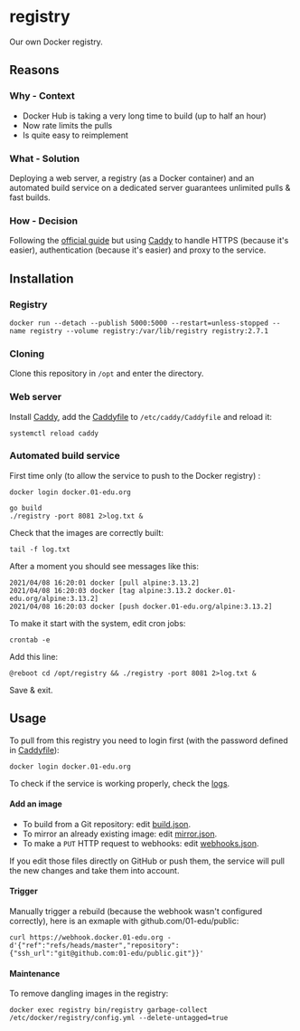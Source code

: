 # registry

Our own Docker registry.

## Reasons

### Why - Context

- Docker Hub is taking a very long time to build (up to half an hour)
- Now rate limits the pulls
- Is quite easy to reimplement

### What - Solution

Deploying a web server, a registry (as a Docker container) and an automated build service on a dedicated server guarantees unlimited pulls & fast builds.

### How - Decision

Following the [official guide](https://docs.docker.com/registry) but using [Caddy](https://caddyserver.com) to handle HTTPS (because it's easier), authentication (because it's easier) and proxy to the service.

## Installation

### Registry

```
docker run --detach --publish 5000:5000 --restart=unless-stopped --name registry --volume registry:/var/lib/registry registry:2.7.1
```

### Cloning

Clone this repository in `/opt` and enter the directory.

### Web server

Install [Caddy](https://caddyserver.com/docs/download#debian-ubuntu-raspbian), add the [Caddyfile](Caddyfile) to `/etc/caddy/Caddyfile` and reload it:

```
systemctl reload caddy
```

### Automated build service

First time only (to allow the service to push to the Docker registry) :

```
docker login docker.01-edu.org
```

```
go build
./registry -port 8081 2>log.txt &
```

Check that the images are correctly built:

```
tail -f log.txt
```

After a moment you should see messages like this:

```
2021/04/08 16:20:01 docker [pull alpine:3.13.2]
2021/04/08 16:20:03 docker [tag alpine:3.13.2 docker.01-edu.org/alpine:3.13.2]
2021/04/08 16:20:03 docker [push docker.01-edu.org/alpine:3.13.2]
```

To make it start with the system, edit cron jobs:

```
crontab -e
```

Add this line:

```
@reboot cd /opt/registry && ./registry -port 8081 2>log.txt &
```

Save & exit.

## Usage

To pull from this registry you need to login first (with the password defined in [Caddyfile](Caddyfile)):

```
docker login docker.01-edu.org
```

To check if the service is working properly, check the [logs](https://webhook.docker.01-edu.org/log.txt).

#### Add an image

- To build from a Git repository: edit [build.json](build.json).
- To mirror an already existing image: edit [mirror.json](mirror.json).
- To make a `PUT` HTTP request to webhooks: edit [webhooks.json](webhooks.json).

If you edit those files directly on GitHub or push them, the service will pull the new changes and take them into account.

#### Trigger

Manually trigger a rebuild (because the webhook wasn't configured correctly), here is an exmaple with github.com/01-edu/public:

```
curl https://webhook.docker.01-edu.org -d'{"ref":"refs/heads/master","repository":{"ssh_url":"git@github.com:01-edu/public.git"}}'
```

#### Maintenance

To remove dangling images in the registry:

```
docker exec registry bin/registry garbage-collect /etc/docker/registry/config.yml --delete-untagged=true
```
